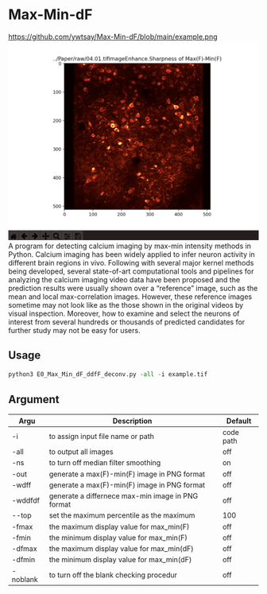 # Max-Min-dF
https://github.com/ywtsay/Max-Min-dF/blob/main/example.png
![plot](./example.png)
A program for detecting calcium imaging by max-min intensity methods in Python. Calcium imaging has been widely applied to infer neuron activity in different brain regions in vivo. Following with several major kernel methods being developed, several state-of-art computational tools and pipelines for analyzing the calcium imaging video data have been proposed and the prediction results were usually shown over a “reference” image, such as the mean and local max-correlation images. However, these reference images sometime may not look like as the those shown in the original videos by visual inspection. Moreover, how to examine and select the neurons of interest from several hundreds or thousands of predicted candidates for further study may not be easy for users.
## Usage
```Python
python3 E0_Max_Min_dF_ddfF_deconv.py -all -i example.tif
```
## Argument
| Argu | Description | Default |
|-------|-----|------|
| -i       | to assign input file name or path | code path|
| -all     | to output all images | off |
| -ns      | to turn off median filter smoothing  | on |
| -out     | generate a max(F)-min(F) image in PNG format  | off |
| -wdff    | generate a max(F)-min(F) image in PNG format  | off |
| -wddfdf  | generate a differnece max-min image in PNG format  | off |
| --top    | set the maximum percentile as the maximum  | 100 |
| -fmax    | the maximum display value for max_min(F)   | off |
| -fmin    | the minimum display value for max_min(F)   | off |
| -dfmax   | the maximum display value for max_min(dF)  | off |
| -dfmin   | the minimum display value for max_min(dF)  | off |
| -noblank | to turn off the blank checking procedur    | off |
